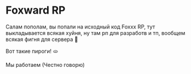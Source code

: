 # Foxward RP
Салам пополам, вы попали на исходный код Foxxx RP, тут выкладывается всякая хуйня, ну там рп для разработв и тп, вообщем всякая фигня для сервера 🍬

Вот такие пироги! 🫓


Мы работаем (Честно говорю)
